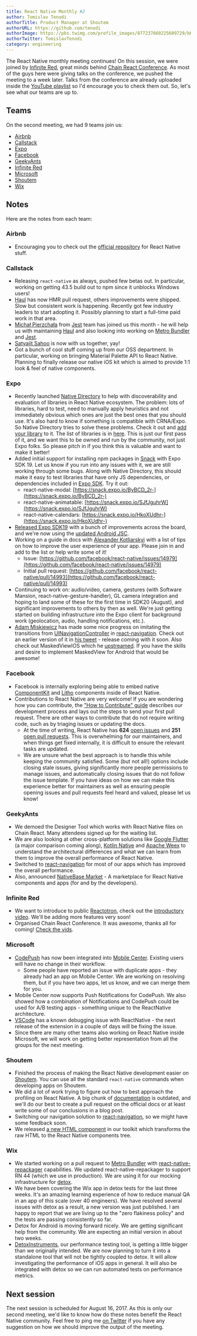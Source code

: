 ```yaml
---
title: React Native Monthly #2
author: Tomislav Tenodi
authorTitle: Product Manager at Shoutem
authorURL: https://github.com/tenodi
authorImage: https://pbs.twimg.com/profile_images/877237660225609729/bKFDwfAq.jpg
authorTwitter: TomislavTenodi
category: engineering
---
```


The React Native monthly meeting continues! On this session, we were joined by [Infinite Red](https://infinite.red/), great minds behind [Chain React Conference](https://infinite.red/ChainReactConf). As most of the guys here were giving talks on the conference, we pushed the meeting to a week later. Talks from the conference are already uploaded inside the [YouTube playlist](https://www.youtube.com/playlist?list=PLFHvL21g9bk3RxJ1Ut5nR_uTZFVOxu522) so I'd encourage you to check them out. So, let's see what our teams are up to.

## Teams

On the second meeting, we had 9 teams join us:

- [Airbnb](https://github.com/airbnb)
- [Callstack](https://github.com/callstack-io)
- [Expo](https://github.com/expo)
- [Facebook](https://github.com/facebook)
- [GeekyAnts](https://github.com/GeekyAnts)
- [Infinite Red](https://github.com/infinitered)
- [Microsoft](https://github.com/microsoft)
- [Shoutem](https://github.com/shoutem)
- [Wix](https://github.com/wix)

## Notes

Here are the notes from each team:

### Airbnb

- Encouraging you to check out the [official repository](https://github.com/airbnb) for React Native stuff.

### Callstack

- Releasing `react-native` as always, pushed few betas out. In particular, working on getting 43.5 build out to npm since it unblocks Windows users!
- [Haul](https://github.com/callstack-io/haul) has now HMR pull request, others improvements were shipped. Slow but consistent work is happening. Recently got few industry leaders to start adopting it. Possibly planning to start a full-time paid work in that area.
- [Michał Pierzchała](https://twitter.com/thymikee) from [Jest](https://github.com/facebook/jest) team has joined us this month - he will help us with maintaining [Haul](https://github.com/callstack-io/haul) and also looking into working on [Metro Bundler](https://github.com/facebook/metro-bundler) and [Jest](https://github.com/facebook/jest).
- [Satyajit Sahoo](https://twitter.com/satya164) is now with us together, yay!
- Got a bunch of cool stuff coming up from our OSS department. In particular, working on bringing Material Palette API to React Native. Planning to finally release our native iOS kit which is aimed to provide 1:1 look & feel of native components.

### Expo

- Recently launched [Native Directory](https://native.directory) to help with discoverability and evaluation of libraries in React Native ecosystem. The problem: lots of libraries, hard to test, need to manually apply heuristics and not immediately obvious which ones are just the best ones that you should use. It's also hard to know if something is compatible with CRNA/Expo. So Native Directory tries to solve these problems. Check it out and [add your library](https://github.com/react-community/native-directory) to it. The list of libraries is in [here](https://github.com/react-community/native-directory/blob/master/react-native-libraries.json). This is just our first pass of it, and we want this to be owned and run by the community, not just Expo folks. So please pitch in if you think this is valuable and want to make it better!
- Added initial support for installing npm packages in [Snack](https://snack.expo.io/) with Expo SDK 19. Let us know if you run into any issues with it, we are still working through some bugs. Along with Native Directory, this should make it easy to test libraries that have only JS dependencies, or dependencies included in [Expo SDK](https://github.com/expo/expo-sdk). Try it out:
  - react-native-modal: [https://snack.expo.io/ByBCD_2r-](https://snack.expo.io/ByBCD_2r-)
  - react-native-animatable: [https://snack.expo.io/SJfJguhrW](https://snack.expo.io/SJfJguhrW)
  - react-native-calendars: [https://snack.expo.io/HkoXUdhr-](https://snack.expo.io/HkoXUdhr-)
- [Released Expo SDK19](https://blog.expo.io/expo-sdk-v19-0-0-is-now-available-821a62b58d3d) with a bunch of improvements across the board, and we're now using the [updated Android JSC](https://github.com/SoftwareMansion/jsc-android-buildscripts).
- Working on a guide in docs with [Alexander Kotliarskyi](https://github.com/frantic) with a list of tips on how to improve the user experience of your app. Please join in and add to the list or help write some of it!
  - Issue: [https://github.com/facebook/react-native/issues/14979](https://github.com/facebook/react-native/issues/14979)
  - Initial pull request: [https://github.com/facebook/react-native/pull/14993](https://github.com/facebook/react-native/pull/14993)
- Continuing to work on: audio/video, camera, gestures (with Software Mansion, react-native-gesture-handler), GL camera integration and hoping to land some of these for the first time in SDK20 (August), and significant improvements to others by then as well. We're just getting started on building infrastructure into the Expo client for background work (geolocation, audio, handling notifications, etc.).
- [Adam Miskiewicz](https://twitter.com/skevy) has made some nice progress on imitating the transitions from [UINavigationController](https://developer.apple.com/documentation/uikit/uinavigationcontroller) in [react-navigation](https://github.com/react-community/react-navigation). Check out an earlier version of it in [his tweet](https://twitter.com/skevy/status/884932473070735361) - release coming with it soon. Also check out MaskedViewIOS which he [upstreamed](https://github.com/facebook/react-native/commit/8ea6cea39a3db6171dd74838a6eea4631cf42bba). If you have the skills and desire to implement MaskedView for Android that would be awesome!

### Facebook

- Facebook is internally exploring being able to embed native [ComponentKit](http://componentkit.org/) and [Litho](https://fblitho.com/) components inside of React Native.
- Contributions to React Native are very welcome! If you are wondering how you can contribute, the ["How to Contribute" guide](http://facebook.github.io/react-native/docs/contributing.html) describes our development process and lays out the steps to send your first pull request. There are other ways to contribute that do not require writing code, such as by triaging issues or updating the docs.
  - At the time of writing, React Native has **624** [open issues](https://github.com/facebook/react-native/issues) and **251** [open pull requests](https://github.com/facebook/react-native/pulls). This is overwhelming for our maintainers, and when things get fixed internally, it is difficult to ensure the relevant tasks are updated.
  - We are unsure what the best approach is to handle this while keeping the community satisfied. Some (but not all!) options include closing stale issues, giving significantly more people permissions to manage issues, and automatically closing issues that do not follow the issue template. If you have ideas on how we can make this experience better for maintainers as well as ensuring people opening issues and pull requests feel heard and valued, please let us know!

### GeekyAnts

- We demoed the Designer Tool which works with React Native files on Chain React. Many attendees signed up for the waiting list.  
- We are also looking at other cross-platform solutions like [Google Flutter](https://flutter.io/) (a major comparison coming along), [Kotlin Native](https://github.com/JetBrains/kotlin-native) and [Apache Weex](https://weex.incubator.apache.org/) to understand the architectural differences and what we can learn from them to improve the overall performance of React Native.
- Switched to [react-navigation](https://github.com/react-community/react-navigation) for most of our apps which has improved the overall performance.
- Also, announced [NativeBase Market](https://market.nativebase.io/) - A marketplace for React Native components and apps (for and by the developers).

### Infinite Red

- We want to introduce to public [Reactotron](https://github.com/infinitered/reactotron), check out the [introductory video](https://www.youtube.com/watch?v=tPBRfxswDjA). We'll be adding more features very soon!
- Organised Chain React Conference. It was awesome, thanks all for coming! [Check the vids](https://www.youtube.com/playlist?list=PLFHvL21g9bk3RxJ1Ut5nR_uTZFVOxu522).

### Microsoft

- [CodePush](https://github.com/Microsoft/code-push) has now been integrated into [Mobile Center](https://mobile.azure.com/). Existing users will have no change in their workflow.
  - Some people have reported an issue with duplicate apps - they already had an app on Mobile Center. We are working on resolving them, but if you have two apps, let us know, and we can merge them for you.
- Mobile Center now supports Push Notifications for CodePush. We also showed how a combination of Notifications and CodePush could be used for A/B testing apps - something unique to the ReactNative architecture.
- [VSCode](https://github.com/Microsoft/vscode) has a known debugging issue with ReactNative - the next release of the extension in a couple of days will be fixing the issue.
- Since there are many other teams also working on React Native inside Microsoft, we will work on getting better representation from all the groups for the next meeting. 

### Shoutem

- Finished the process of making the React Native development easier on [Shoutem](https://shoutem.github.io/). You can use all the standard `react-native` commands when developing apps on Shoutem.
- We did a lot of work trying to figure out how to best approach the profiling on React Native. A big chunk of [documentation](https://facebook.github.io/react-native/docs/performance.html) is outdated, and we'll do our best to create a pull request on the official docs or at least write some of our conclusions in a blog post.
- Switching our navigation solution to [react-navigation](https://github.com/react-community/react-navigation), so we might have some feedback soon.
- We released [a new HTML component](https://github.com/shoutem/ui/tree/develop/html) in our toolkit which transforms the raw HTML to the React Native components tree.

### Wix

- We started working on a pull request to [Metro Bundler](https://github.com/facebook/metro-bundler) with [react-native-repackager](https://github.com/wix/react-native-repackager) capabilities. We updated react-native-repackager to support RN 44 (which we use in production). We are using it for our mocking infrastructure for [detox](https://github.com/wix/detox).
- We have been covering the Wix app in detox tests for the last three weeks. It's an amazing learning experience of how to reduce manual QA in an app of this scale (over 40 engineers). We have resolved several issues with detox as a result, a new version was just published. I am happy to report that we are living up to the "zero flakiness policy" and the tests are passing consistently so far.
- Detox for Android is moving forward nicely. We are getting significant help from the community. We are expecting an initial version in about two weeks.
- [DetoxInstruments](https://github.com/wix/detoxinstruments), our performance testing tool, is getting a little bigger than we originally intended. We are now planning to turn it into a standalone tool that will not be tightly coupled to detox. It will allow investigating the performance of iOS apps in general. It will also be integrated with detox so we can run automated tests on performance metrics.

## Next session

The next session is scheduled for August 16, 2017. As this is only our second meeting, we'd like to know how do these notes benefit the React Native community. Feel free to ping me [on Twitter](https://twitter.com/TomislavTenodi) if you have any suggestion on how we should improve the output of the meeting.